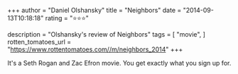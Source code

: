 +++
author = "Daniel Olshansky"
title = "Neighbors"
date = "2014-09-13T10:18:18"
rating = "⭐⭐⭐"

description = "Olshansky's review of Neighbors"
tags = [
    "movie",
]
rotten_tomatoes_url = "https://www.rottentomatoes.com//m/neighbors_2014"
+++

It's a Seth Rogan and Zac Efron movie. You get exactly what you sign up for.
